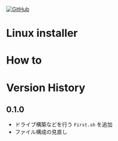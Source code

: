 <a href="LICENSE" alt="MIT License"><img alt="GitHub" src="https://img.shields.io/github/license/toshiki670/linux_installer?style=flat-square"></a>

# Linux installer

# How to

# Version History
## 0.1.0
- ドライブ構築などを行う `First.sh` を追加
- ファイル構成の見直し
